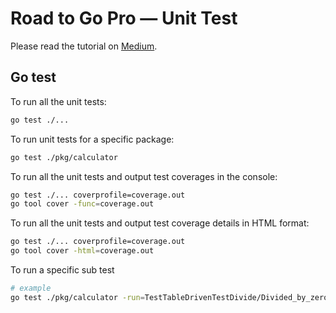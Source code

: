 # Road to Go Pro — Unit Test

Please read the tutorial on [Medium](https://medium.com/digio-australia/road-to-go-pro-unit-test-69591a553412).

## Go test 

To run all the unit tests:

```bash
go test ./...
```

To run unit tests for a specific package:

```bash
go test ./pkg/calculator
```

To run all the unit tests and output test coverages in the console:

```bash
go test ./... coverprofile=coverage.out
go tool cover -func=coverage.out
```

To run all the unit tests and output test coverage details in HTML format:

```bash
go test ./... coverprofile=coverage.out
go tool cover -html=coverage.out
```

To run a specific sub test

```bash
# example
go test ./pkg/calculator -run=TestTableDrivenTestDivide/Divided_by_zero -v
```
